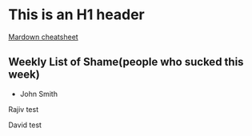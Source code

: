 # This is an H1 header

[Mardown cheatsheet](https://github.com/adam-p/markdown-here/wiki/Markdown-Cheatsheet)


## Weekly List of Shame(people who sucked this week)
* John Smith


Rajiv test

David test
